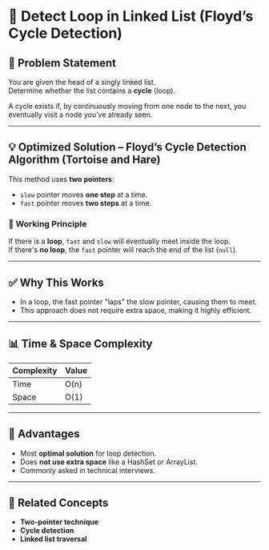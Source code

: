 # 🧠 Detect Loop in Linked List (Floyd’s Cycle Detection)

## 📌 Problem Statement

You are given the head of a singly linked list.  
Determine whether the list contains a **cycle** (loop).

A cycle exists if, by continuously moving from one node to the next, you eventually visit a node you’ve already seen.

---

## 💡 Optimized Solution – Floyd’s Cycle Detection Algorithm (Tortoise and Hare)

This method uses **two pointers**:
- `slow` pointer moves **one step** at a time.
- `fast` pointer moves **two steps** at a time.

### 🔁 Working Principle
If there is a **loop**, `fast` and `slow` will eventually meet inside the loop.  
If there's **no loop**, the `fast` pointer will reach the end of the list (`null`).

---

## ✅ Why This Works

- In a loop, the fast pointer "laps" the slow pointer, causing them to meet.
- This approach does not require extra space, making it highly efficient.

---

## 📊 Time & Space Complexity

| Complexity | Value |
|------------|-------|
| Time       | O(n)  |
| Space      | O(1)  |

---

## 🚀 Advantages

- Most **optimal solution** for loop detection.
- Does **not use extra space** like a HashSet or ArrayList.
- Commonly asked in technical interviews.

---

## 📎 Related Concepts

- **Two-pointer technique**
- **Cycle detection**
- **Linked list traversal**

